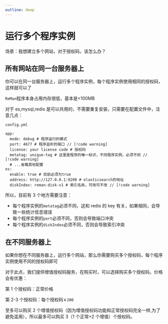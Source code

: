 ```yaml
---
outline: deep
---
```


# 运行多个程序实例

场景：我想建立多个网站，对于授权码，该怎么办？

## 所有网站在同一台服务器上

你可以在同一台服务器上，运行多个程序实例，每个程序实例使用相同的授权码，这样就可以了

`ReMan`程序本身占用内存很低，基本是<100MB

对于 es,mysql,redis 是可以共用的，不需要重复安装，只需要在配置文件中，注意几点：

`config.yml`

```yml{3,5,10}
app:
  mode: debug # 程序运行的模式
  port: 4677 # 程序监听的端口 // [!code warning]
  license: your license code # 授权码
  metatag: unique-tag # 这里是程序的唯一标识，不同程序实例，必须不同 // [!code warning]
  # ...省略其他配置
es:
  enable: true # 目前必须为true
  address: http://127.0.0.1:9200 # elasticsearch的地址
  diskIndex: reman-disk-v1 # 索引名称，可改可不改 // [!code warning]
```

所以，目前有 3 个地方需要注意：

- 每个程序实例的`metatag`必须不同，这和 redis 的 key 有关，如果相同，会导致一些统计信息错误
- 每个程序实例的`port`必须不同，否则会导致端口冲突
- 每个程序实例的`diskIndex`必须不同，否则会导致索引冲突

## 在不同服务器上

如果你想在不同服务器上，运行多个网站，那么你需要购买多个授权码，每个程序实例使用不同的授权码即可

对于此点，我们提供增值授权码服务，在购买时，可以选择购买多个授权码，价格会有优惠：

第 1 个授权码：正常价格

第 2-3 个授权码：每个授权码`￥200`

至多可以购买 2 个增值授权码（因为增值授权码功能和正常授权码完全一样,为了避免滥用），所以最多可以购买 3（1 个正常+2 个增值）个授权码。
